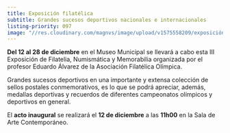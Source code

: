 ```yaml
---
title: Exposición filatélica
subtitle: Grandes sucesos deportivos nacionales e internacionales
listing-priority: 097
image: "//res.cloudinary.com/magnvs/image/upload/v1575558209/exposición_mu97mp.jpg"
---
```


**Del 12 al 28 de diciembre** en el Museo Municipal se llevará a cabo esta III Exposición de Filatelia, Numismática y Memorabilia organizada por el profesor Eduardo Álvarez de la Asociación Filatélica Olímpica.

Grandes sucesos deportivos en una importante y extensa colección de sellos postales conmemorativos, es lo que se podrá apreciar, además, medallas deportivas y recuerdos de diferentes campeonatos olímpicos y deportivos en general.

El **acto inaugural** se realizará el **12 de diciembre** a las **11h00** en la Sala de Arte Contemporáneo.
